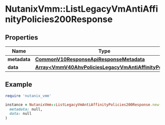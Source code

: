 # NutanixVmm::ListLegacyVmAntiAffinityPolicies200Response

## Properties

| Name | Type | Description | Notes |
| ---- | ---- | ----------- | ----- |
| **metadata** | [**CommonV10ResponseApiResponseMetadata**](CommonV10ResponseApiResponseMetadata.md) |  | [optional] |
| **data** | [**Array&lt;VmmV40AhvPoliciesLegacyVmAntiAffinityPolicy&gt;**](VmmV40AhvPoliciesLegacyVmAntiAffinityPolicy.md) |  | [optional] |

## Example

```ruby
require 'nutanix_vmm'

instance = NutanixVmm::ListLegacyVmAntiAffinityPolicies200Response.new(
  metadata: null,
  data: null
)
```

